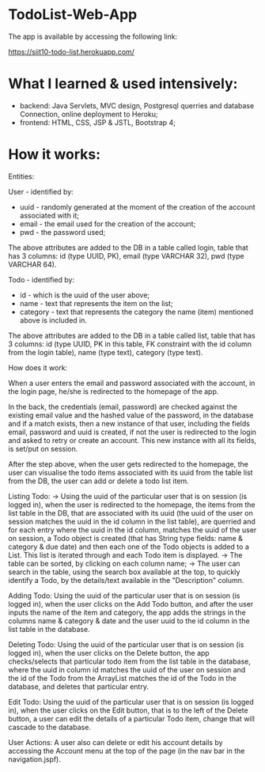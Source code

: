 # TodoList-Web-App

The app is available by accessing the following link:

https://siit10-todo-list.herokuapp.com/

# What I learned & used intensively:

- backend: Java Servlets, MVC design, Postgresql querries and database Connection, online deployment to Heroku;
- frontend: HTML, CSS, JSP & JSTL, Bootstrap 4;

# How it works:

Entities:

User - identified by:

- uuid - randomly generated at the moment of the creation of the account associated with it;
- email - the email used for the creation of the account;
- pwd - the password used;

The above attributes are added to the DB in a table called login, table that has 3 columns: 
id (type UUID, PK), email (type VARCHAR 32), pwd (type VARCHAR 64).

Todo - identified by:

- id - which is the uuid of the user above;
- name - text that represents the item on the list;
- category - text that represents the category the name (item) mentioned above is included in.


The above attributes are added to the DB in a table called list, table that has 3 columns: 
id (type UUID, PK in this table, FK constraint with the id column from the login table), name  (type text), category (type text).


How does it work:

When a user enters the email and password associated with the account, in the login page, he/she is redirected to the homepage of the app.

In the back, the credentials (email, password) are checked against the existing email value and the hashed value of the password, in the database and if a match exists, then a new instance of that user, including the fields email, password and uuid is created, if not the user is redirected to the login and asked to retry or create an account. This new instance with all its fields, is set/put on session.

After the step above, when the user gets redirected to the homepage, the user can visualise the todo items associated with its uuid from the table list from the DB, the user can add or delete a todo list item.

Listing Todo:
-> Using the uuid of the particular user that is on session (is logged in), when the user is redirected to the homepage, the items from the list table in the DB, that are associated with its uuid (the uuid of the user on session matches the uuid in the id column in the list table), are querried and for each entry where the uuid in the id column, matches the uuid of the user on session, a Todo object is created (that has String type fields: name & category & due date) and then each one of the Todo objects is added to a List<Todo>. This list is iterated through and each Todo item is displayed.
-> The table can be sorted, by clicking on each column name;
-> The user can search in the table, using the search box available at the top, to quickly identify a Todo, by the details/text available in the "Description" column.

Adding Todo:
Using the uuid of the particular user that is on session (is logged in), when the user clicks on the Add Todo button, and after the user inputs the name of the item and category, the app adds the strings in the columns name & category & date and the user uuid to the id column in the list table in the database.

Deleting Todo:
Using the uuid of the particular user that is on session (is logged in), when the user clicks on the Delete button, the app checks/selects that particular todo item from the list table in the database, where the uuid in column id matches the uuid of the user on session and the id of the Todo from the ArrayList matches the id of the Todo in the database, and deletes that particular entry.

Edit Todo:
Using the uuid of the particular user that is on session (is logged in), when the user clicks on the Edit button, that is to the left of the Delete button, a user can edit the details of a particular Todo item, change that will cascade to the database.

User Actions:
A user also can delete or edit his account details by accessing the Account menu at the top of the page (in the nav bar in the navigation.jspf).

